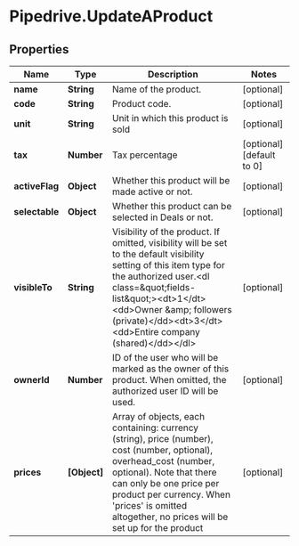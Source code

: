 # Pipedrive.UpdateAProduct

## Properties

Name | Type | Description | Notes
------------ | ------------- | ------------- | -------------
**name** | **String** | Name of the product. | [optional] 
**code** | **String** | Product code. | [optional] 
**unit** | **String** | Unit in which this product is sold | [optional] 
**tax** | **Number** | Tax percentage | [optional] [default to 0]
**activeFlag** | **Object** | Whether this product will be made active or not. | [optional] 
**selectable** | **Object** | Whether this product can be selected in Deals or not. | [optional] 
**visibleTo** | **String** | Visibility of the product. If omitted, visibility will be set to the default visibility setting of this item type for the authorized user.&lt;dl class&#x3D;\&quot;fields-list\&quot;&gt;&lt;dt&gt;1&lt;/dt&gt;&lt;dd&gt;Owner &amp;amp; followers (private)&lt;/dd&gt;&lt;dt&gt;3&lt;/dt&gt;&lt;dd&gt;Entire company (shared)&lt;/dd&gt;&lt;/dl&gt; | [optional] 
**ownerId** | **Number** | ID of the user who will be marked as the owner of this product. When omitted, the authorized user ID will be used. | [optional] 
**prices** | **[Object]** | Array of objects, each containing: currency (string), price (number), cost (number, optional), overhead_cost (number, optional). Note that there can only be one price per product per currency. When &#39;prices&#39; is omitted altogether, no prices will be set up for the product | [optional] 


